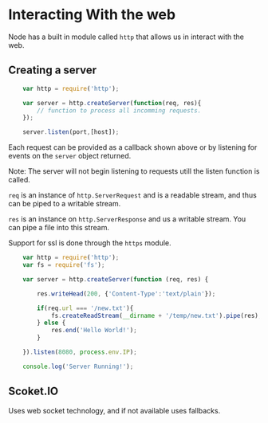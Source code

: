 Interacting With the web
========================

Node has a built in module called `http` that allows us in interact with the web.

Creating a server
-----------------
```javascript
    var http = require('http');

    var server = http.createServer(function(req, res){
        // function to process all incomming requests.
    });

    server.listen(port,[host]);
```
Each request can be provided as a callback shown above or by listening for events on the `server` object returned.

Note: The server will not begin listening to requests utill the listen function is called.

`req` is an instance of `http.ServerRequest` and is a readable stream, and thus can be piped to a writable stream.

`res` is an instance on `http.ServerResponse` and us a writable stream. You can pipe a file into this stream.

Support for ssl is done through the `https` module.

```javascript
    var http = require('http');
    var fs = require('fs');

    var server = http.createServer(function (req, res) {

        res.writeHead(200, {'Content-Type':'text/plain'});

        if(req.url === '/new.txt'){
            fs.createReadStream(__dirname + '/temp/new.txt').pipe(res);
        } else {
            res.end('Hello World!');
        }

    }).listen(8080, process.env.IP);

    console.log('Server Running!');
```

Scoket.IO
---------
Uses web socket technology, and if not available uses fallbacks.